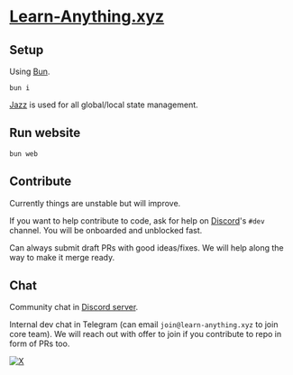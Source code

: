 # [Learn-Anything.xyz](https://learn-anything.xyz)

## Setup

Using [Bun](https://bun.sh).

```
bun i
```

[Jazz](https://jazz.tools/) is used for all global/local state management.

## Run website

```
bun web
```

## Contribute

Currently things are unstable but will improve.

If you want to help contribute to code, ask for help on [Discord](https://discord.gg/bxtD8x6aNF)'s `#dev` channel. You will be onboarded and unblocked fast.

Can always submit draft PRs with good ideas/fixes. We will help along the way to make it merge ready.

## Chat

Community chat in [Discord server](https://discord.gg/bxtD8x6aNF).

Internal dev chat in Telegram (can email `join@learn-anything.xyz` to join core team). We will reach out with offer to join if you contribute to repo in form of PRs too.

[![X](https://img.shields.io/badge/learnanything-100000?logo=X&color=black)](https://x.com/learnanything_)
